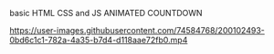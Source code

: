 basic HTML CSS and JS ANIMATED COUNTDOWN

https://user-images.githubusercontent.com/74584768/200102493-0bd6c1c1-782a-4a35-b7d4-d118aae72fb0.mp4

